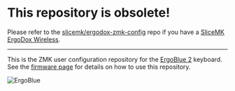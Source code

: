 # This repository is obsolete!

Please refer to the
[slicemk/ergodox-zmk-config](https://github.com/slicemk/ergodox-zmk-config) repo
if you have a [SliceMK ErgoDox
Wireless](https://www.slicemk.com/pages/ergodox-wireless).

---

This is the ZMK user configuration repository for the [ErgoBlue
2](https://www.xudongz.com/blog/2020/ergoblue/) keyboard. See the [firmware
page](https://www.xudongz.com/blog/2020/ergoblue/firmware/) for details on how
to use this repository.

![ErgoBlue](https://www.xudongz.com/static/76a5f4faa62d0df6e89cb0ae961933d00e0cc8f938ff655ce5fdb1194d4cc747.jpg)
